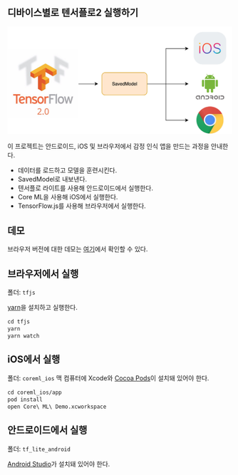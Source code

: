 ## 디바이스별로 텐서플로2 실행하기

![header](./images/header.jpg)

이 프로젝트는 안드로이드, iOS 및 브라우저에서 감정 인식 앱을 만드는 과정을 안내한다. 
- 데이터를 로드하고 모델을 훈련시킨다.
- SavedModel로 내보낸다.
- 텐서플로 라이트를 사용해 안드로이드에서 실행한다.
- Core ML을 사용해 iOS에서 실행한다.
- TensorFlow.js를 사용해 브라우저에서 실행한다. 

## 데모
브라우저 버전에 대한 데모는 [여기](https://ndres.me/face-emotion/)에서 확인할 수 있다.

## 브라우저에서 실행
폴더: `tfjs`

[yarn](https://yarnpkg.com/en/)을 설치하고 실행한다.

    cd tfjs
    yarn
    yarn watch
    
## iOS에서 실행
폴더: `coreml_ios`
맥 컴퓨터에 Xcode와 [Cocoa Pods](https://cocoapods.org/)이 설치돼 있어야 한다. 

    cd coreml_ios/app
    pod install
    open Core\ ML\ Demo.xcworkspace

## 안드로이드에서 실행
폴더: `tf_lite_android`

[Android Studio](https://developer.android.com/studio)가 설치돼 있어야 한다.
